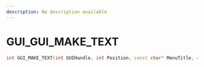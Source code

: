 ```yaml
---
description: No description available 
---
```


# GUI\_GUI_MAKE_TEXT

```cpp
int GUI_MAKE_TEXT(int GUIHandle, int Position, const char* MenuTitle, const char* GXTText, float _Unk4);
```